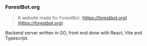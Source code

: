 ### ForestBot.org

> A website made for ForestBot. [https://forestbot.org](https://forestbot.org)

Backend server written in GO, front end done with React, Vite and Typescript.